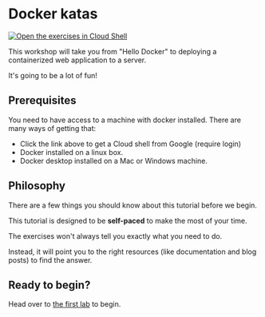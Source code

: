# Docker katas

[![Open the exercises in Cloud Shell](https://gstatic.com/cloudssh/images/open-btn.svg)](https://console.cloud.google.com/cloudshell/editor?cloudshell_git_repo=https://github.com/praqma-training/docker-katas.git)

This workshop will take you from "Hello Docker" to deploying a containerized web application to a server.

It's going to be a lot of fun!


## Prerequisites

You need to have access to a machine with docker installed.
There are many ways of getting that:
* Click the link above to get a Cloud shell from Google (require login)
* Docker installed on a linux box. 
* Docker desktop installed on a Mac or Windows machine.

## Philosophy


There are a few things you should know about this tutorial before we begin.

This tutorial is designed to be **self-paced** to make the most of your time.

The exercises won't always tell you exactly what you need to do.

Instead, it will point you to the right resources (like documentation and blog posts) to find the answer.

Ready to begin?
---------------

Head over to [the first lab](labs/00-getting-started.md) to begin.
